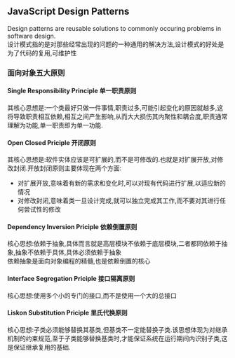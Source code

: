 ## JavaScript Design Patterns
Design patterns are reusable solutions to commonly occuring problems in software design.  
设计模式指的是对那些经常出现的问题的一种通用的解决方法,设计模式的好处是为了代码的复用,可维护性

### 面向对象五大原则

#### Single Responsibility Principle 单一职责原则
其核心思想是:一个类最好只做一件事情,职责过多,可能引起变化的原因就越多,这将导致职责相互依赖,相互之间产生影响,从而大大损伤其内聚性和耦合度,职责通常理解为功能,单一职责即为单一功能.

#### Open Closed Priciple 开闭原则
其核心思想是:软件实体应该是可扩展的,而不是可修改的.也就是对扩展开放,对修改封闭.开放封闭原则主要体现在两个方面:  
- 对扩展开放,意味着有新的需求和变化时,可以对现有代码进行扩展,以适应新的情况
- 对修改封闭,意味着类一旦设计完成,就可以独立完成其工作,而不要对其进行任何尝试性的修改

#### Dependency Inversion Priciple 依赖倒置原则
核心思想:依赖于抽象,具体而言就是高层模块不依赖于底层模块,二者都同依赖于抽象,抽象不依赖于具体,具体必须依赖于抽象  
依赖抽象是面向对象编程的精髓,也是依赖倒置的核心

#### Interface Segregation Priciple 接口隔离原则
核心思想:使用多个小的专门的接口,而不是使用一个大的总接口

#### Liskon Substitution Priciple 里氏代换原则
核心思想:子类必须能够替换其基类,但基类不一定能替换子类.该思想体现为对继承机制的约束规范,至于子类能够替换基类时,才能保证系统在运行期间内识别子类,这是保证继承复用的基础.

